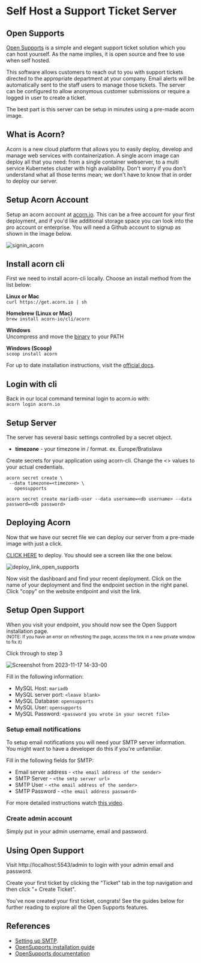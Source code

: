 # Self Host a Support Ticket Server

## Open Supports
[Open Supports](https://www.opensupports.com) is a simple and elegant support ticket solution which you can host yourself.  As the name implies, it is open source and free to use when self hosted.        

This software allows customers to reach out to you with support tickets directed to the appropriate department at your company. Email alerts will be automatically sent to the staff users to manage those tickets.  The server can be configured to allow anonymous customer submissions or require a logged in user to create a ticket.   

The best part is this server can be setup in minutes using a pre-made acorn image.

## What is Acorn? 

Acorn is a new cloud platform that allows you to easily deploy, develop and manage web services with containerization.  A single acorn image can deploy all that you need: from a single container webserver, to a multi service Kubernetes cluster with high availability.  Don't worry if you don't understand what all those terms mean; we don't have to know that in order to deploy our server.

## Setup Acorn Account
Setup an acorn account at [acorn.io](https://acorn.io).  This can be a free account for your first deployment, and if you'd like additional storage space you can look into the pro account or enterprise.  You will need a Github account to signup as shown in the image below.

![signin_acorn](https://github.com/randall-coding/opensupports-docker/assets/39175191/d46815fb-d2d5-42cd-b93d-41ca541a63bd)

## Install acorn cli 
First we need to install acorn-cli locally.  Choose an install method from the list below:

**Linux or Mac** <br>
`curl https://get.acorn.io | sh`

**Homebrew (Linux or Mac)** <br>
`brew install acorn-io/cli/acorn`

**Windows** <br> 
Uncompress and move the [binary](https://cdn.acrn.io/cli/default_windows_amd64_v1/acorn.exe) to your PATH

**Windows (Scoop)** <br>
`scoop install acorn`

For up to date installation instructions, visit the [official docs](https://runtime-docs.acorn.io/installation/installing).

## Login with cli
Back in our local command terminal login to acorn.io with: <br>
`acorn login acorn.io` 

## Setup Server
The server has several basic settings controlled by a secret object.  
 * **timezone** - your timezone in <country>/<city> format.  ex. Europe/Bratislava

Create secrets for your application using acorn-cli.  Change the <> values to your actual credentials.
```
acorn secret create \
 --data timezone=<timezone> \
   opensupports
```

```
acorn secret create mariadb-user --data username=<db username> --data password=<db password>
```

## Deploying Acorn
Now that we have our secret file we can deploy our server from a pre-made image with just a click.

[CLICK HERE](https://acorn.io/run/opensupports?ref=randall-coding) to deploy. You should see a screen like the one below.

![deploy_link_open_supports](https://github.com/randall-coding/opensupports-docker/assets/39175191/275cedeb-6b3a-4b1f-a462-48276b105758)

Now visit the dashboard and find your recent deployment.  Click on the name of your deployment and find the endpoint section in the right panel.  Click "copy" on the website endpoint and visit the link.

## Setup Open Support
When you visit your endpoint, you should now see the Open Support installation page.  <br><small>(NOTE: If you have an error on refreshing the page, access the link in a new private window to fix it)</small>

Click through to step 3

![Screenshot from 2023-11-17 14-33-00](https://github.com/randall-coding/opensupports-docker/assets/39175191/6f6276e2-5a39-4ddc-bc1b-2e6de561db72)

Fill in the following information:
- MySQL Host: `mariadb`
- MySQL server port: `<leave blank>`
- MySQL Database: `opensupports`
- MySQL User: `opensupports`
- MySQL Password: `<password you wrote in your secret file>`

### Setup email notifications

To setup email notifications you will need your SMTP server information.  You might want to have a developer do this if you're unfamiliar.  

Fill in the following fields for SMTP:

* Email server address - `<the email address of the sender>` 
* SMTP Server - `<the smtp server url>` 
* SMTP User - `<the email address of the sender>` 
* SMTP Password - `<the email address password>` 

For more detailed instructions watch [this video](https://www.youtube.com/watch?v=dEtALRMdOhs).

### Create admin account 

Simply put in your admin username, email and password.  

## Using Open Support

Visit http://localhost:5543/admin to login with your admin email and password.

Create your first ticket by clicking the "Ticket" tab in the top navigation and then click "+ Create Ticket".

You've now created your first ticket, congrats!  See the guides below for further reading to explore all the Open Supports features.

## References 

* [Setting up SMTP](https://www.youtube.com/watch?v=dEtALRMdOhs).
* [OpenSupports installation guide](https://docs.opensupports.com/guides/installation/)
* [OpenSupports documentation](https://docs.opensupports.com/)
